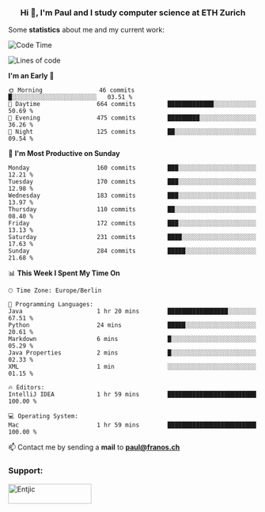 <h3 align="center">Hi 👋, I'm Paul and I study computer science at ETH Zurich</h3>


Some **statistics** about me and my current work:

<!--START_SECTION:waka-->
![Code Time](http://img.shields.io/badge/Code%20Time-1%2C371%20hrs%2033%20mins-blue)

![Lines of code](https://img.shields.io/badge/From%20Hello%20World%20I%27ve%20Written-1.9%20million%20lines%20of%20code-blue)

**I'm an Early 🐤** 

```text
🌞 Morning                46 commits          █░░░░░░░░░░░░░░░░░░░░░░░░   03.51 % 
🌆 Daytime                664 commits         █████████████░░░░░░░░░░░░   50.69 % 
🌃 Evening                475 commits         █████████░░░░░░░░░░░░░░░░   36.26 % 
🌙 Night                  125 commits         ██░░░░░░░░░░░░░░░░░░░░░░░   09.54 % 
```
📅 **I'm Most Productive on Sunday** 

```text
Monday                   160 commits         ███░░░░░░░░░░░░░░░░░░░░░░   12.21 % 
Tuesday                  170 commits         ███░░░░░░░░░░░░░░░░░░░░░░   12.98 % 
Wednesday                183 commits         ███░░░░░░░░░░░░░░░░░░░░░░   13.97 % 
Thursday                 110 commits         ██░░░░░░░░░░░░░░░░░░░░░░░   08.40 % 
Friday                   172 commits         ███░░░░░░░░░░░░░░░░░░░░░░   13.13 % 
Saturday                 231 commits         ████░░░░░░░░░░░░░░░░░░░░░   17.63 % 
Sunday                   284 commits         █████░░░░░░░░░░░░░░░░░░░░   21.68 % 
```


📊 **This Week I Spent My Time On** 

```text
🕑︎ Time Zone: Europe/Berlin

💬 Programming Languages: 
Java                     1 hr 20 mins        █████████████████░░░░░░░░   67.51 % 
Python                   24 mins             █████░░░░░░░░░░░░░░░░░░░░   20.61 % 
Markdown                 6 mins              █░░░░░░░░░░░░░░░░░░░░░░░░   05.29 % 
Java Properties          2 mins              █░░░░░░░░░░░░░░░░░░░░░░░░   02.33 % 
XML                      1 min               ░░░░░░░░░░░░░░░░░░░░░░░░░   01.15 % 

🔥 Editors: 
IntelliJ IDEA            1 hr 59 mins        █████████████████████████   100.00 % 

💻 Operating System: 
Mac                      1 hr 59 mins        █████████████████████████   100.00 % 
```


<!--END_SECTION:waka-->

📫 Contact me by sending a **mail** to **paul@franos.ch**

<h3 align="left">Support:</h3>
<p><a href="https://ko-fi.com/Entjic"> <img align="left" src="https://cdn.ko-fi.com/cdn/kofi3.png?v=3" height="40" width="168" alt="Entjic" /></a></p>
